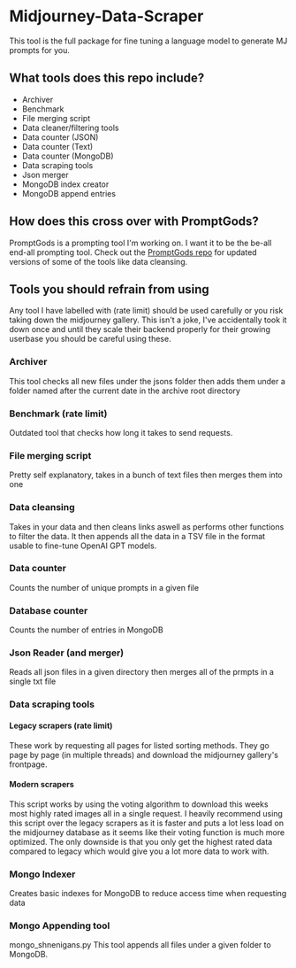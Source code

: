 # Midjourney-Data-Scraper
This tool is the full package for fine tuning a language model to generate MJ prompts for you.

## What tools does this repo include?

- Archiver
- Benchmark
- File merging script
- Data cleaner/filtering tools
- Data counter (JSON)
- Data counter (Text)
- Data counter (MongoDB)
- Data scraping tools
- Json merger
- MongoDB index creator
- MongoDB append entries

## How does this cross over with PromptGods?
PromptGods is a prompting tool I'm working on. I want it to be the be-all end-all prompting tool.
Check out the [PromptGods repo](https://github.com/ttuleyb/PromptGods) for updated versions of some of the tools like data cleansing.

## Tools you should refrain from using
Any tool I have labelled with (rate limit) should be used carefully or you risk taking down the midjourney gallery. This isn't a joke, I've accidentally took it down once and until they scale their backend properly for their growing userbase you should be careful using these.

### Archiver
This tool checks all new files under the jsons folder then adds them under a folder named after the current date in the archive root directory

### Benchmark (rate limit)
Outdated tool that checks how long it takes to send requests.

### File merging script
Pretty self explanatory, takes in a bunch of text files then merges them into one

### Data cleansing
Takes in your data and then cleans links aswell as performs other functions to filter the data. It then appends all the data in a TSV file in the format usable to fine-tune OpenAI GPT models.

### Data counter
Counts the number of unique prompts in a given file

### Database counter
Counts the number of entries in MongoDB

### Json Reader (and merger)
Reads all json files in a given directory then merges all of the prmpts in a single txt file

### Data scraping tools

#### Legacy scrapers (rate limit)
These work by requesting all pages for listed sorting methods. They go page by page (in multiple threads) and download the midjourney gallery's frontpage.

#### Modern scrapers
This script works by using the voting algorithm to download this weeks most highly rated images all in a single request.
I heavily recommend using this script over the legacy scrapers as it is faster and puts a lot less load on the midjourney database as it seems like their voting function is much more optimized.
The only downside is that you only get the highest rated data compared to legacy which would give you a lot more data to work with.

### Mongo Indexer
Creates basic indexes for MongoDB to reduce access time when requesting data

### Mongo Appending tool
mongo_shnenigans.py
This tool appends all files under a given folder to MongoDB.
